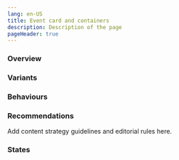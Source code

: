 ```yaml
---
lang: en-US
title: Event card and containers
description: Description of the page
pageHeader: true
---
```


### Overview

### Variants

### Behaviours

### Recommendations
Add content strategy guidelines and editorial rules here.

### States
